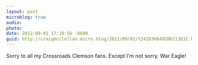 ```yaml
---
layout: post
microblog: true
audio: 
photo: 
date: 2012-09-01 17:10:56 -0600
guid: http://craigmcclellan.micro.blog/2012/09/01/t242036849286213632.html
---
```

Sorry to all my Crossroads Clemson fans. Except I'm not sorry. War Eagle!

